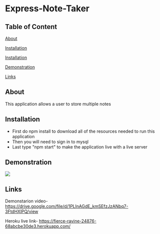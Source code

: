 # Express-Note-Taker

## Table of Content
[About](#about)

[Installation](#installation)

[Installation](#installation)

[Demonstration](#demonstration)

[Links](#links)

## About
This application allows a user to store multiple notes 

## Installation 
- First do npm install to download all of the resources needed to run this application
- Then you will need to sign in to mysql
- Last type "npm start" to make the application live with a live server

## Demonstration
<img src="./public/assets/images/Express-Note-Taker.gif">

## Links
Demonstarion video- https://drive.google.com/file/d/1PLInAGdE_kmSEfzJzANbq7-3FtdHXlPQ/view

Heroku live link- https://fierce-ravine-24876-68abcbe30de3.herokuapp.com/